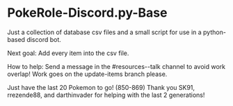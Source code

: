 # PokeRole-Discord.py-Base
Just a collection of database csv files and a small script for use in a python-based discord bot.

Next goal: Add every item into the csv file.

How to help: Send a message in the #resources--talk channel to avoid work overlap! Work goes on the update-items branch please.

Just have the last 20 Pokemon to go! (850-869)
Thank you SK91, rrezende88, and darthinvader for helping with the last 2 generations!
